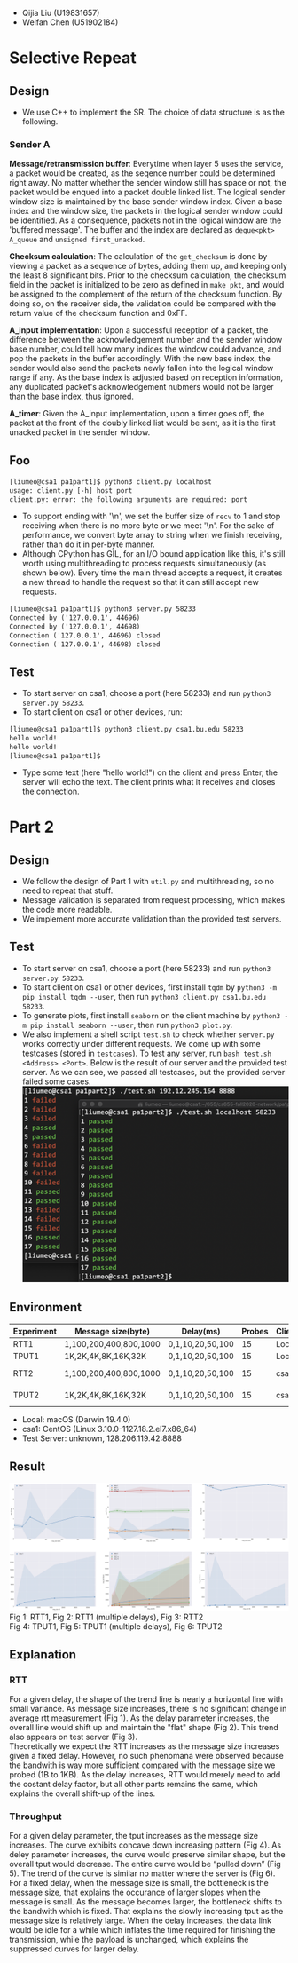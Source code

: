* Qijia Liu (U19831657)
* Weifan Chen (U51902184)
# Selective Repeat
## Design
* We use C++ to implement the SR. The choice of data structure is as the following.

### Sender A

**Message/retransmission buffer**: Everytime when layer 5 uses the service, a packet would be created, as the seqence number could be determined right away. No matter whether the sender window still has space or not, the packet would be enqued into a packet double linked list. The logical sender window size is maintained by the base sender window index. Given a base index and the window size, the packets in the logical sender window could be identified. As a consequence, packets not in the logical window are the 'buffered message'. The buffer and the index are declared as `deque<pkt> A_queue` and `unsigned first_unacked`. 

**Checksum calculation**: The calculation of the `get_checksum` is done by viewing a packet as a sequence of bytes, adding them up, and keeping only the least 8 significant bits. Prior to the checksum calculation, the checksum field in the packet is initialized to be zero as defined in `make_pkt`, and would be assigned to the complement of the return of the checksum function. By doing so, on the receiver side, the validation could be compared with the return value of the checksum function and 0xFF. 

**A_input implementation**: Upon a successful reception of a packet, the difference between the acknowledgement number and the sender window base number, could tell how many indices the window could advance, and pop the packets in the buffer accordingly. With the new base index, the sender would also send the packets newly fallen into the logical window range if any. As the base index is adjusted based on reception information, any duplicated packet's acknowledgement nubmers would not be larger than the base index, thus ignored. 

**A_timer**: Given the A_input implementation, upon a timer goes off, the packet at the front of the doubly linked list would be sent, as it is the first unacked packet in the sender window.


## Foo
```
[liumeo@csa1 pa1part1]$ python3 client.py localhost
usage: client.py [-h] host port
client.py: error: the following arguments are required: port
```
* To support ending with '\n', we set the buffer size of `recv` to 1 and stop receiving when there is no more byte or we meet '\n'. For the sake of performance, we convert byte array to string when we finish receiving, rather than do it in per-byte manner.
* Although CPython has GIL, for an I/O bound application like this, it's still worth using multithreading to process requests simultaneously (as shown below). Every time the main thread accepts a request, it creates a new thread to handle the request so that it can still accept new requests.
```
[liumeo@csa1 pa1part1]$ python3 server.py 58233
Connected by ('127.0.0.1', 44696)
Connected by ('127.0.0.1', 44698)
Connection ('127.0.0.1', 44696) closed
Connection ('127.0.0.1', 44698) closed
```
## Test
* To start server on csa1, choose a port (here 58233) and run `python3 server.py 58233`.
* To start client on csa1 or other devices, run:
```
[liumeo@csa1 pa1part1]$ python3 client.py csa1.bu.edu 58233
hello world!
hello world!
[liumeo@csa1 pa1part1]$
```
* Type some text (here "hello world!") on the client and press Enter, the server will echo the text. The client prints what it receives and closes the connection.
<div style="page-break-after: always;"></div>

# Part 2
## Design
* We follow the design of Part 1 with `util.py` and multithreading, so no need to repeat that stuff.
* Message validation is separated from request processing, which makes the code more readable.
* We implement more accurate validation than the provided test servers.
## Test
* To start server on csa1, choose a port (here 58233) and run `python3 server.py 58233`.
* To start client on csa1 or other devices, first install `tqdm` by `python3 -m pip install tqdm --user`, then run `python3 client.py csa1.bu.edu 58233`.
* To generate plots, first install `seaborn` on the client machine by `python3 -m pip install seaborn --user`, then run `python3 plot.py`.
* We also implement a shell script `test.sh` to check whether `server.py` works correctly under different requests. We come up with some testcases (stored in `testcases`). To test any server, run `bash test.sh <Address> <Port>`. Below is the result of our server and the provided test server. As we can see, we passed all testcases, but the provided server failed some cases.
![](test.jpg)
## Environment
Experiment|Message size(byte)|Delay(ms)|Probes|Client|Server
-|-|-|-|-|-
RTT1|1,100,200,400,800,1000|0,1,10,20,50,100|15|Local|csa1
TPUT1|1K,2K,4K,8K,16K,32K|0,1,10,20,50,100|15|Local|csa1
RTT2|1,100,200,400,800,1000|0,1,10,20,50,100|15|csa1|Test Server
TPUT2|1K,2K,4K,8K,16K,32K|0,1,10,20,50,100|15|csa1|Test Server
* Local: macOS (Darwin 19.4.0)
* csa1: CentOS (Linux 3.10.0-1127.18.2.el7.x86_64)
* Test Server: unknown, 128.206.119.42:8888
## Result
![](plot.png)
Fig 1: RTT1, Fig 2: RTT1 (multiple delays), Fig 3: RTT2  
Fig 4: TPUT1, Fig 5: TPUT1 (multiple delays), Fig 6: TPUT2  
## Explanation
### RTT
For a given delay, the shape of the trend line is nearly a horizontal line with small variance. As message size increases, there is no significant change in average rtt measurement (Fig 1). As the delay parameter increases, the overall line would shift up and maintain the "flat" shape (Fig 2). This trend also appears on test server (Fig 3).  
Theoretically we expect the RTT increases as the message size increases given a fixed delay. However, no such phenomana were observed because the bandwith is way more sufficient compared with the message size we probed (1B to 1KB). As the delay increases, RTT would merely need to add the costant delay factor, but all other parts remains the same, which explains the overall shift-up of the lines.
### Throughput
For a given delay parameter, the tput increases as the message size increases. The curve exhibits concave down increasing pattern (Fig 4). As deley parameter increases, the curve would preserve similar shape, but the overall tput would decrease. The entire curve would be “pulled down” (Fig 5). The trend of the curve is similar no matter where the server is (Fig 6).  
For a fixed delay, when the message size is small, the bottleneck is the message size, that explains the occurance of larger slopes when the message is small. As the message becomes larger, the bottleneck shifts to the bandwith which is fixed. That explains the slowly increasing tput as the message size is relatively large. When the delay increases, the data link would be idle for a while which inflates the time required for finishing the transmission, while the payload is unchanged, which explains the suppressed curves for larger delay.
